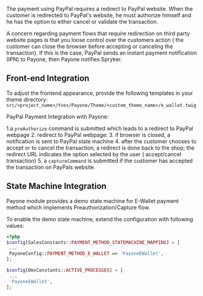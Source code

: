 The payment using PayPal requires a redirect to PayPal website. When the customer is redirected to PayPal's website, he must authorize himself and he has the option to either cancel or validate the transaction.

A concern regarding payment flows that require redirection on third party website pages is that you loose control over the customers action ( the customer can close the browser before accepting or canceling the transaction). If this is the case, PayPal sends an instant payment notification (IPN) to Payone, then Payone notifies Spryker.

## Front-end Integration
To adjust the frontend appearance, provide the following templates in your theme directory: `src/<project_name>/Yves/Payone/Theme/<custom_theme_name>/e_wallet.twig`

PayPal Payment Integration with Payone:

1.a `preAuthorize` command is submitted which leads to a redirect to PayPal webpage
2. redirect to PayPal webpage:
3.  if browser is closed, a notification is sent to PayPal state machine
4.  after the customer chooses to accept or to cancel the transaction, a redirect is done back to the shop; the redirect URL indicates the option selected by the user ( accept/cancel transaction)
5. a `captureCommand` is submitted if the customer has accepted the transaction on PayPals website.

## State Machine Integration
Payone module provides a demo state machine for E-Wallet payment method which implements Preauthorization/Capture flow.

To enable the demo state machine, extend the configuration with following values:

```php
<?php
$config[SalesConstants::PAYMENT_METHOD_STATEMACHINE_MAPPING] = [
 ...
 PayoneConfig::PAYMENT_METHOD_E_WALLET => 'PayoneEWallet',
];

$config[OmsConstants::ACTIVE_PROCESSES] = [
 ...
 'PayoneEWallet',
];
```
